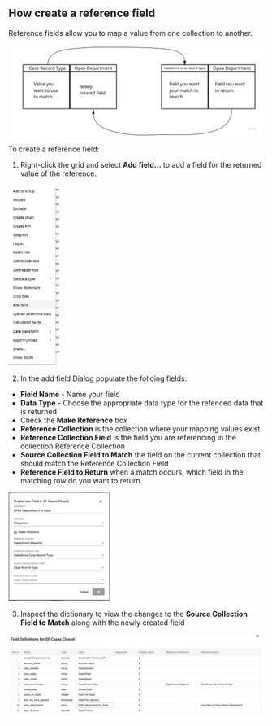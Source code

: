## How create a reference field

Reference fields allow you to map a value from one collection to another.

<img src="../assets/ref_field_diagram.jpg"  style="width:500px" class="border"></img>

To create a reference field:

1. Right-click the grid and select  **Add field...** to add a field for the returned value of the reference.

<img src="../assets/ref_field_add_field.jpg"  style="width:100px" class="border"></img>


2. In the add field Dialog populate the folloing fields:
  - **Field Name** - Name your field
  - **Data Type** - Choose the appropriate data type for the refenced data that is returned
  - Check the **Make Reference** box
  - **Reference Collection** is the collection where your mapping values exist
  - **Reference Collection Field** is the field you are referencing in the collection Reference Collection
  - **Source Collection Field to Match** the field on the current collection that should match the Reference Collection Field
  - **Reference Field to Return** when a match occurs, which field in the matching row do you want to return

<img src="../assets/ref_field_dialog.png"  style="width:200px" class="border"></img>

3. Inspect the dictionary to view the changes to the **Source Collection Field to Match** along with the newly created field

<img src="../assets/ref_field_dictionary.png"  style="width:800px" class="border"></img>


